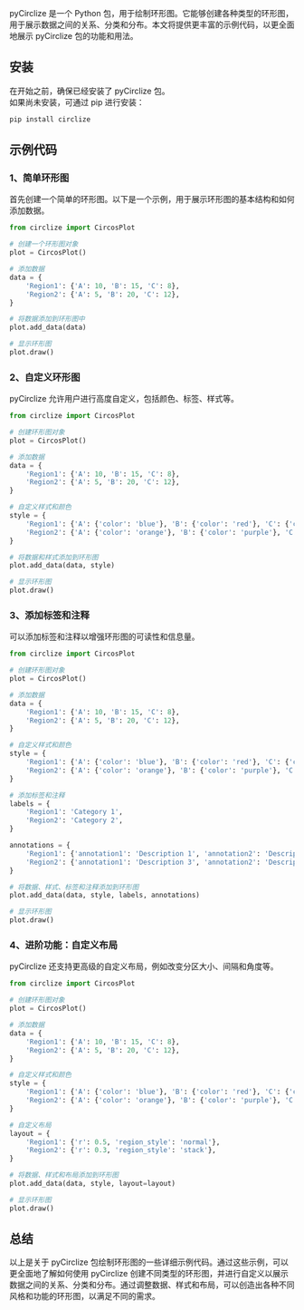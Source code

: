 pyCirclize 是一个 Python 包，用于绘制环形图。它能够创建各种类型的环形图，用于展示数据之间的关系、分类和分布。本文将提供更丰富的示例代码，以更全面地展示 pyCirclize 包的功能和用法。
<a name="C2M8v"></a>
## 安装
在开始之前，确保已经安装了 pyCirclize 包。<br />如果尚未安装，可通过 pip 进行安装：
```bash
pip install circlize
```
<a name="s50pC"></a>
## 示例代码
<a name="uw2qN"></a>
### 1、简单环形图
首先创建一个简单的环形图。以下是一个示例，用于展示环形图的基本结构和如何添加数据。
```python
from circlize import CircosPlot

# 创建一个环形图对象
plot = CircosPlot()

# 添加数据
data = {
    'Region1': {'A': 10, 'B': 15, 'C': 8},
    'Region2': {'A': 5, 'B': 20, 'C': 12},
}

# 将数据添加到环形图中
plot.add_data(data)

# 显示环形图
plot.draw()
```
<a name="EA4H7"></a>
### 2、自定义环形图
pyCirclize 允许用户进行高度自定义，包括颜色、标签、样式等。
```python
from circlize import CircosPlot

# 创建环形图对象
plot = CircosPlot()

# 添加数据
data = {
    'Region1': {'A': 10, 'B': 15, 'C': 8},
    'Region2': {'A': 5, 'B': 20, 'C': 12},
}

# 自定义样式和颜色
style = {
    'Region1': {'A': {'color': 'blue'}, 'B': {'color': 'red'}, 'C': {'color': 'green'}},
    'Region2': {'A': {'color': 'orange'}, 'B': {'color': 'purple'}, 'C': {'color': 'yellow'}},
}

# 将数据和样式添加到环形图
plot.add_data(data, style)

# 显示环形图
plot.draw()
```
<a name="FRSHs"></a>
### 3、添加标签和注释
可以添加标签和注释以增强环形图的可读性和信息量。
```python
from circlize import CircosPlot

# 创建环形图对象
plot = CircosPlot()

# 添加数据
data = {
    'Region1': {'A': 10, 'B': 15, 'C': 8},
    'Region2': {'A': 5, 'B': 20, 'C': 12},
}

# 自定义样式和颜色
style = {
    'Region1': {'A': {'color': 'blue'}, 'B': {'color': 'red'}, 'C': {'color': 'green'}},
    'Region2': {'A': {'color': 'orange'}, 'B': {'color': 'purple'}, 'C': {'color': 'yellow'}},
}

# 添加标签和注释
labels = {
    'Region1': 'Category 1',
    'Region2': 'Category 2',
}

annotations = {
    'Region1': {'annotation1': 'Description 1', 'annotation2': 'Description 2'},
    'Region2': {'annotation1': 'Description 3', 'annotation2': 'Description 4'},
}

# 将数据、样式、标签和注释添加到环形图
plot.add_data(data, style, labels, annotations)

# 显示环形图
plot.draw()
```
<a name="O8K5w"></a>
### 4、进阶功能：自定义布局
pyCirclize 还支持更高级的自定义布局，例如改变分区大小、间隔和角度等。
```python
from circlize import CircosPlot

# 创建环形图对象
plot = CircosPlot()

# 添加数据
data = {
    'Region1': {'A': 10, 'B': 15, 'C': 8},
    'Region2': {'A': 5, 'B': 20, 'C': 12},
}

# 自定义样式和颜色
style = {
    'Region1': {'A': {'color': 'blue'}, 'B': {'color': 'red'}, 'C': {'color': 'green'}},
    'Region2': {'A': {'color': 'orange'}, 'B': {'color': 'purple'}, 'C': {'color': 'yellow'}},
}

# 自定义布局
layout = {
    'Region1': {'r': 0.5, 'region_style': 'normal'},
    'Region2': {'r': 0.3, 'region_style': 'stack'},
}

# 将数据、样式和布局添加到环形图
plot.add_data(data, style, layout=layout)

# 显示环形图
plot.draw()
```
<a name="kGTTV"></a>
## 总结
以上是关于 pyCirclize 包绘制环形图的一些详细示例代码。通过这些示例，可以更全面地了解如何使用 pyCirclize 创建不同类型的环形图，并进行自定义以展示数据之间的关系、分类和分布。通过调整数据、样式和布局，可以创造出各种不同风格和功能的环形图，以满足不同的需求。
